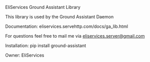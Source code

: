 EliServices Ground Assistant Library

  This library is used by the Ground Assistant Daemon
  
  Documentation: eliservices.servehttp.com/docs/ga_lib.html
  
  For questions feel free to mail me via eliservices.server@gmail.com

Installation:
  pip install ground-assistant

Owner:
  EliServices
